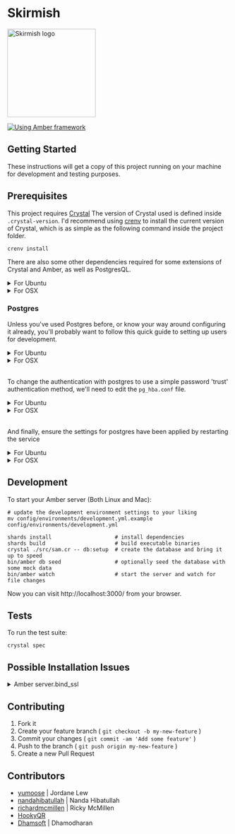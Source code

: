 # Skirmish

<img src="https://skirmish.online/dist/images/logo-dark.svg" width="200px" height="200px" alt="Skirmish logo">

[![Using Amber framework](https://img.shields.io/badge/using-amber_framework-orange.svg)](https://amberframework.org)

## Getting Started

These instructions will get a copy of this project running on your machine for development and testing purposes.

## Prerequisites

This project requires [Crystal](https://crystal-lang.org/)
The version of Crystal used is defined inside `.crystal-version`.
I'd recommend using [crenv](https://github.com/pine/crenv) to install the current version of Crystal, which is as simple as the following command inside the project folder.

```shell
crenv install
```

There are also some other dependencies required for some extensions of Crystal and Amber, as well as PostgresQL.

<details><summary>For Ubuntu</summary>

```shell
sudo apt install -y postgresql libssl-dev libxml2-dev libyaml-dev libgmp-dev libreadline-dev libevent-dev libsqlite3-dev
```
</details>

<details><summary>For OSX</summary>

```shell
brew tap amberframework/amber
brew install amber
brew install postgresql
```
</details>

### Postgres
Unless you've used Postgres before, or know your way around configuring it already, you'll probably want to follow this quick guide to setting up users for development.

<details><summary>For Ubuntu</summary>

```shell
# start a session as the postgres user
sudo su - postgres;

# create a user named postgres if it doesn't already exist
create user postgres;

# then grant it super user access
alter user postgres with superuser;

# optionally create a user to login to postgres yourself
create user <username> --pwprompt;

# exit the session as postgres
exit
```
</details>

<details><summary>For OSX</summary>

```shell
# start a session as the postgres user
psql postgres

# create a user named postgres if it doesn't already exist
create user postgres;

# then grant it super user access
alter user postgres with superuser;

# exit the session as postgres
exit
```
</details>

<br>

To change the authentication with postgres to use a simple password 'trust' authentication method, we'll need to edit the `pg_hba.conf` file.

<details><summary>For Ubuntu</summary>

```shell
sudo vim /etc/postgresql/9.5/main/pg_hba.conf
```
</details>

<details><summary>For OSX</summary>

```shell
vim /usr/local/var/postgres/pg_hba.conf
```
Replace `md5` with `trust` on the lines for local connections
```shell
# IPv4 local connections:
host    all             all             127.0.0.1/32            trust
# IPv6 local connections:
host    all             all             ::1/128                 trust
```
</details>

<br>

And finally, ensure the settings for postgres have been applied by restarting the service

<details><summary>For Ubuntu</summary>

```shell
sudo service postgresql restart
```
</details>

<details><summary>For OSX</summary>

```shell
brew services restart postgresql
```
</details>

## Development

To start your Amber server (Both Linux and Mac):

```shell
# update the development environment settings to your liking
mv config/environments/development.yml.example config/environments/development.yml

shards install                    # install dependencies
shards build                      # build executable binaries
crystal ./src/sam.cr -- db:setup  # create the database and bring it up to speed
bin/amber db seed                 # optionally seed the database with some mock data
bin/amber watch                   # start the server and watch for file changes
```

Now you can visit http://localhost:3000/ from your browser.

## Tests

To run the test suite:

```shell
crystal spec
```

## Possible Installation Issues
<details><summary>Amber server.bind_ssl</summary>

Some setups are hitting undefined `bind_ssl` method errors within Amber itself. The good news is that we don't actually need it.

```crystal
Error in src/skirmish.cr:3: instantiating 'Amber::Server:Class#start()'

Amber::Server.start
              ^~~~~

in lib/amber/src/amber/server/server.cr:17: instantiating 'Amber::Server#run()'

      instance.run
               ^~~

in lib/amber/src/amber/server/server.cr:50: instantiating 'start()'

        start
        ^~~~~

in lib/amber/src/amber/server/server.cr:62: undefined method 'bind_ssl' for HTTP::Server

        server.bind_ssl Amber.settings.host, Amber.settings.port, ssl_config, settings.port_reuse
               ^~~~~~~~

Rerun with --error-trace to show a complete error trace.
```

### Resolution
Open the breaking file `/skirmish/lib/amber/src/amber/server/server.cr`

And comment out lines 60-63 and 65

```crystal
#  if ssl_enabled?
#    ssl_config = Amber::SSL.new(settings.ssl_key_file.not_nil!, settings.ssl_cert_file.not_nil!).generate_tls
#    server.bind_ssl Amber.settings.host, Amber.settings.port, ssl_config, settings.port_reuse
#  else
    server.bind_tcp Amber.settings.host, Amber.settings.port, settings.port_reuse
#  end
```
</details>

## Contributing
1. Fork it
2. Create your feature branch ( `git checkout -b my-new-feature` )
3. Commit your changes ( `git commit -am 'Add some feature'` )
4. Push to the branch ( `git push origin my-new-feature` )
5. Create a new Pull Request

## Contributors
- [yumoose](https://github.com/yumoose) | Jordane Lew
- [nandahibatullah](https://github.com/nandahibatullah) | Nanda Hibatullah
- [richardmcmillen](https://github.com/richardmcmillen) | Ricky McMillen
- [HookyQR](https://github.com/HookyQR)
- [Dhamsoft](https://github.com/Dhamsoft) | Dhamodharan
